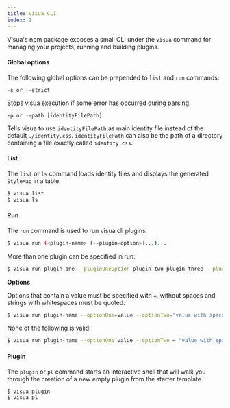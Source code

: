 ```yaml
---
title: Visua CLI
index: 2
---
```


Visua's npm package exposes a small CLI under the `visua` command for managing your projects, running and building
plugins.

#### Global options

The following global options can be prepended to `list` and `run` commands:

```
-s or --strict
``` 

Stops visua execution if some error has occurred during parsing.

```
-p or --path [identityFilePath]
```

Tells visua to use `identityFilePath` as main identity file instead of the default `./identity.css`. `identityFilePath`
can also be the path of a directory containing a file exactly called `identity.css`.

#### List

The `list` or `ls` command loads identity files and displays the generated `StyleMap` in a table.

```bash
$ visua list
$ visua ls
```

#### Run

The `run` command is used to run visua cli plugins.

```bash
$ visua run (<plugin-name> [--plugin-option>]...)...
```

More than one plugin can be specified in run:

```bash
$ visua run plugin-one --pluginOneOption plugin-two plugin-three --pluginThreeOption
```

**Options**

Options that contain a value must be specified with `=`, without spaces and strings with whitespaces must be quoted:

```bash
$ visua run plugin-name --optionOne=value --optionTwo="value with spaces"
```

None of the following is valid:

```bash
$ visua run plugin-name --optionOne value --optionTwo = "value with spaces"
```

#### Plugin

The `plugin` or `pl` command starts an interactive shell that will walk you through the creation of a new empty plugin
from the starter template.

```bash
$ visua plugin
$ visua pl
```